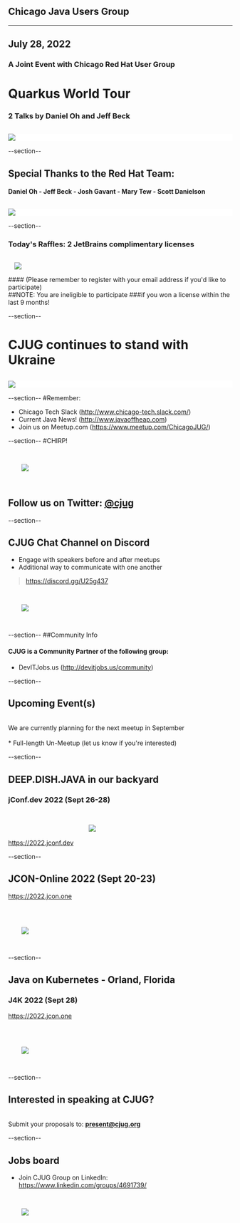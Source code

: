 ## Chicago Java Users Group
---

## July 28, 2022 
### A Joint Event with Chicago Red Hat User Group
# Quarkus World Tour
### 2 Talks by Daniel Oh and Jeff Beck
<div style="background-color: white; margin-top: 30px;">
	<img src="images/cjug.gif" style="border: none; box-shadow: none;"/>
</div>

--section--
## Special Thanks to the Red Hat Team:
#### Daniel Oh - Jeff Beck - Josh Gavant - Mary Tew - Scott Danielson
<div style="background-color: white; margin-top: 30px;">
	<img src="images/2022-Quarkus-WorldTour.png" style="border: none; box-shadow: none;"/>
</div>

--section--
### Today's Raffles: 2 JetBrains complimentary licenses
<img src="images/JetBrains-2022-twitter.jpg" style="border:none; box-shadow:none; margin: 14px; background:white;"/>
<br/>
#### (Please remember to register with your email address if you'd like to participate)
<br/>
##NOTE: You are ineligible to participate
###if you won a license within the last 9 months!

--section--
# CJUG continues to stand with Ukraine
<div style="background-color: white; margin-top: 30px;">
	<img src="images/WeStandWithUkraine.jpeg" style="border: none; box-shadow: none;"/>
</div>

--section--
#Remember:
 * Chicago Tech Slack (http://www.chicago-tech.slack.com/)
 * Current Java News! (http://www.javaoffheap.com)
 * Join us on Meetup.com (https://www.meetup.com/ChicagoJUG/)

--section--
#CHIRP!
<br/>

<img src="images/twitterBird.png" style="border:none; box-shadow:none; margin: 30px; background:white;"/>

## Follow us on Twitter: <u>[@cjug](https://twitter.com/cjug)</u>

--section--
## CJUG Chat Channel on Discord 
* Engage with speakers before and after meetups
* Additional way to communicate with one another

>https://discord.gg/U25g437

<img src="images/cjug-discord-qrcode.png" style="border:none; box-shadow:none; margin: 30px; background:white;"/>

--section--
##Community Info
<br/>
#### CJUG is a Community Partner of the following group:

* DevITJobs.us (http://devitjobs.us/community)

--section--
## Upcoming Event(s)
<br/>
We are currently planning for the next meetup in September
<br/><br/>
* Full-length Un-Meetup (let us know if you're interested)

--section--
## DEEP.DISH.JAVA in our backyard
### jConf.dev 2022 (Sept 26-28)
https://2022.jconf.dev
<img src="images/jConf.dev.chicago_2022.png" style="border:none; box-shadow:none; margin: 30px; background:white;"/>

--section--
## JCON-Online 2022 (Sept 20-23)
https://2022.jcon.one
<br/><br/>

<img src="images/jcon-2022.png" style="border:none; box-shadow:none; margin: 30px; background:white;"/>

--section--
## Java on Kubernetes - Orland, Florida
### J4K 2022 (Sept 28)
https://2022.jcon.one
<br/><br/>

<img src="images/j4k-2022.png" style="border:none; box-shadow:none; margin: 30px; background:white;"/>

--section--
## Interested in speaking at CJUG? 
<br/>Submit your proposals to: **present@cjug.org**<br/>

--section--

## Jobs board

* Join CJUG Group on LinkedIn:<br/>
 https://www.linkedin.com/groups/4691739/

<img src="images/cjug-linkedinGroup-qrcode.png" style="border:none; box-shadow:none; margin: 30px; background:white;"/>

